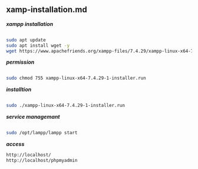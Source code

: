 ## xamp-installation.md

_**xampp installation**_

```bash

sudo apt update
sudo apt install wget -y
wget https://www.apachefriends.org/xampp-files/7.4.29/xampp-linux-x64-7.4.29-1-installer.run

```

_**permission**_

```bash

sudo chmod 755 xampp-linux-x64-7.4.29-1-installer.run

```

_**installtion**_

```bash

sudo ./xampp-linux-x64-7.4.29-1-installer.run

```

_**service managemant**_

```bash

sudo /opt/lampp/lampp start

```

_**access**_


```bash
http://localhost/
http://localhost/phpmyadmin
```
